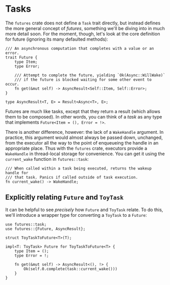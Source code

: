 # Tasks

The `futures` crate does not define a `Task` trait directly, but instead defines
the more general concept of *futures*, something we'll be diving into in much
more detail soon. For the moment, though, let's look at the core definition for future
(ignoring its many defaulted methods):

```rust,no_run
/// An asynchronous computation that completes with a value or an error.
trait Future {
    type Item;
    type Error;

    /// Attempt to complete the future, yielding `Ok(Async::WillWake)`
    /// if the future is blocked waiting for some other event to occur.
    fn get(&mut self) -> AsyncResult<Self::Item, Self::Error>;
}

type AsyncResult<T, E> = Result<Async<T>, E>;
```

Futures are much like tasks, except that they return a result (which allows them
to be composed). In other words, you can think of a *task* as any type that
implements `Future<Item = (), Error = !>`.

There is another difference, however: the lack of a `WakeHandle` argument. In
practice, this argument would almost always be passed down, unchanged, from the
executor all the way to the point of enqueueing the handle in an appropriate
place. Thus with the `futures` crate, executors provide a `WakeHandle` in
thread-local storage for convenience. You can get it using the `current_wake`
function in `futures::task`:

```rust,no_run
/// When called within a task being executed, returns the wakeup handle for
/// that task. Panics if called outside of task execution.
fn current_wake() -> WakeHandle;
```

## Explicitly relating `Future` and `ToyTask`

It can be helpful to see *precisely* how `Future` and `ToyTask` relate. To do
this, we'll introduce a wrapper type for converting a `ToyTask` to a `Future`:

```rust,no_run
use futures::task;
use futures::{Future, AsyncResult};

struct ToyTaskToFuture<T>(T);

impl<T: ToyTask> Future for ToyTaskToFuture<T> {
    type Item = ();
    type Error = !;

    fn get(&mut self) -> AsyncResult<(), !> {
        Ok(self.0.complete(task::current_wake()))
    }
}
```
